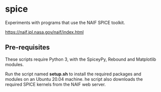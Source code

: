 # spice

Experiments with programs that use the NAIF SPICE toolkit.

https://naif.jpl.nasa.gov/naif/index.html

## Pre-requisites

These scripts require Python 3, with the SpiceyPy, Rebound and Matplotlib modules.

Run the script named **setup.sh** to install the required packages and modules
on an Ubuntu 20.04 machine.  he script also downloads the required SPICE kernels
from the NAIF web server.
